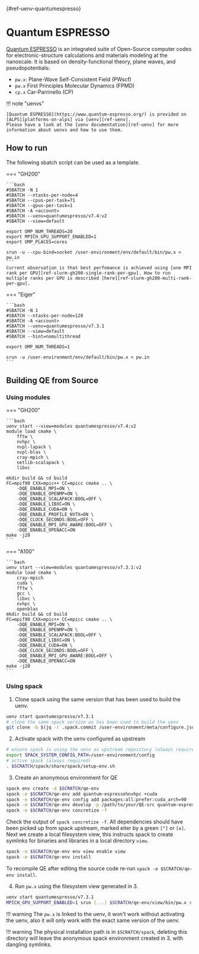 [](){#ref-uenv-quantumespresso}
# Quantum ESPRESSO

[Quantum ESPRESSO](https://www.quantum-espresso.org/) is an integrated suite of Open-Source computer codes for electronic-structure calculations and materials modeling at the nanoscale. It is based on density-functional theory, plane waves, and pseudopotentials:

* `pw.x`: Plane-Wave Self-Consistent Field (PWscf)
* `pw.x` First Principles Molecular Dynamics (FPMD)
* `cp.x` Car-Parrinello (CP)


!!! note "uenvs"

    [Quantum ESPRESSO](https://www.quantum-espresso.org/) is provided on [ALPS][platforms-on-alps] via [uenv][ref-uenv].
    Please have a look at the [uenv documentation][ref-uenv] for more information about uenvs and how to use them.


## How to run

The following sbatch script can be used as a template.

=== "GH200"

    ```bash
    #SBATCH -N 1
    #SBATCH --ntasks-per-node=4
    #SBATCH --cpus-per-task=71
    #SBATCH --gpus-per-task=1
    #SBATCH -A <account>
    #SBATCH --uenv=quantumespresso/v7.4:v2
    #SBATCH --view=default

    export OMP_NUM_THREADS=20
    export MPICH_GPU_SUPPORT_ENABLED=1
    export OMP_PLACES=cores

    srun -u --cpu-bind=socket /user-environment/env/default/bin/pw.x < pw.in
    ```
    Current observation is that best perfomance is achieved using [one MPI rank per GPU][ref-slurm-gh200-single-rank-per-gpu]. How to run multiple ranks per GPU is described [here][ref-slurm-gh200-multi-rank-per-gpu].

=== "Eiger"

    ```bash
    #SBATCH -N 1
    #SBATCH --ntasks-per-node=128
    #SBATCH -A <account>
    #SBATCH --uenv=quantumespresso/v7.3.1
    #SBATCH --view=default
    #SBATCH --hint=nomultithread

    export OMP_NUM_THREADS=1

    srun -u /user-environment/env/default/bin/pw.x < pw.in
    ```


## Building QE from Source

### Using modules

=== "GH200"

    ```bash
    uenv start --view=modules quantumespresso/v7.4:v2
    module load cmake \
        fftw \
        nvhpc \
        nvpl-lapack \
        nvpl-blas \
        cray-mpich \
        netlib-scalapack \
        libxc

    mkdir build && cd build
    FC=mpif90 CXX=mpic++ CC=mpicc cmake .. \
        -DQE_ENABLE_MPI=ON \
        -DQE_ENABLE_OPENMP=ON \
        -DQE_ENABLE_SCALAPACK:BOOL=OFF \
        -DQE_ENABLE_LIBXC=ON \
        -DQE_ENABLE_CUDA=ON \
        -DQE_ENABLE_PROFILE_NVTX=ON \
        -DQE_CLOCK_SECONDS:BOOL=OFF \
        -DQE_ENABLE_MPI_GPU_AWARE:BOOL=OFF \
        -DQE_ENABLE_OPENACC=ON
    make -j20
    ```

=== "A100"

    ```bash
    uenv start --view=modules quantumespresso/v7.3.1:v2
    module load cmake \
        cray-mpich
        cuda \
        fftw \
        gcc \
        libxc \
        nvhpc \
        openblas
    mkdir build && cd build
    FC=mpif90 CXX=mpic++ CC=mpicc cmake .. \
        -DQE_ENABLE_MPI=ON \
        -DQE_ENABLE_OPENMP=ON \
        -DQE_ENABLE_SCALAPACK:BOOL=OFF \
        -DQE_ENABLE_LIBXC=ON \
        -DQE_ENABLE_CUDA=ON \
        -DQE_CLOCK_SECONDS:BOOL=OFF \
        -DQE_ENABLE_MPI_GPU_AWARE:BOOL=OFF \
        -DQE_ENABLE_OPENACC=ON
    make -j20
    ```

### Using spack

1. Clone spack using the same version that has been used to build the uenv.
```bash
uenv start quantumespresso/v7.3.1
# clone the same spack version as has been used to build the uenv
git clone -b $(jq -r .spack.commit /user-environment/meta/configure.json) $(jq -r .spack.repo /user-environment/meta/configure.json) $SCRATCH/spack
```

2. Activate spack with the uenv configured as upstream
```bash
# ensure spack is using the uenv as upstream repository (always required)
export SPACK_SYSTEM_CONFIG_PATH=/user-environment/config
# active spack (always required)
. $SCRATCH/spack/share/spack/setup-env.sh
```

3. Create an anonymous environment for QE
```bash
spack env create -d $SCRATCH/qe-env
spack -e $SCRATCH/qe-env add quantum-espresso%nvhpc +cuda
spack -e $SCRATCH/qe-env config add packages:all:prefer:cuda_arch=90
spack -e $SCRATCH/qe-env develop -p /path/to/your/QE-src quantum-espresso@=develop
spack -e $SCRATCH/qe-env concretize -f
```
Check the output of `spack concretize -f`. All dependencies should have been picked up from spack upstream, marked eiter by a green `[^]` or `[e]`.
Next we create a local filesystem view, this instructs spack to create symlinks for binaries and libraries in a local directory `view`.
```bash
spack -e $SCRATCH/qe-env env view enable view
spack -e $SCRATCH/qe-env install
```
To recompile QE after editing the source code re-run `spack -e $SCRATCH/qe-env install`.

4. Run `pw.x` using the filesystem view generated in 3.
```bash
uenv start quantumespresso/v7.3.1
MPICH_GPU_SUPPORT_ENABLED=1 srun [...] $SCRATCH/qe-env/view/bin/pw.x < pw.in
```

!!! warning
    The `pw.x` is linked to the uenv, it won't work without activating the uenv, also it will only work with the exact same version of the uenv. 

!!! warning
    The physical installation path is in `$SCRATCH/spack`, deleting this directory will leave the anonymous spack environment created in 3. with dangling symlinks.




